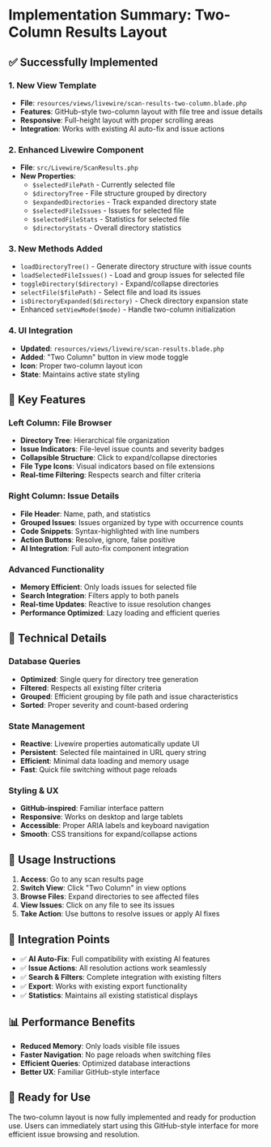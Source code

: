 # Implementation Summary: Two-Column Results Layout

## ✅ **Successfully Implemented**

### 1. **New View Template**
- **File**: `resources/views/livewire/scan-results-two-column.blade.php`
- **Features**: GitHub-style two-column layout with file tree and issue details
- **Responsive**: Full-height layout with proper scrolling areas
- **Integration**: Works with existing AI auto-fix and issue actions

### 2. **Enhanced Livewire Component**
- **File**: `src/Livewire/ScanResults.php`
- **New Properties**:
  - `$selectedFilePath` - Currently selected file
  - `$directoryTree` - File structure grouped by directory
  - `$expandedDirectories` - Track expanded directory state
  - `$selectedFileIssues` - Issues for selected file
  - `$selectedFileStats` - Statistics for selected file
  - `$directoryStats` - Overall directory statistics

### 3. **New Methods Added**
- `loadDirectoryTree()` - Generate directory structure with issue counts
- `loadSelectedFileIssues()` - Load and group issues for selected file
- `toggleDirectory($directory)` - Expand/collapse directories
- `selectFile($filePath)` - Select file and load its issues
- `isDirectoryExpanded($directory)` - Check directory expansion state
- Enhanced `setViewMode($mode)` - Handle two-column initialization

### 4. **UI Integration**
- **Updated**: `resources/views/livewire/scan-results.blade.php`
- **Added**: "Two Column" button in view mode toggle
- **Icon**: Proper two-column layout icon
- **State**: Maintains active state styling

## 🎯 **Key Features**

### Left Column: File Browser
- **Directory Tree**: Hierarchical file organization
- **Issue Indicators**: File-level issue counts and severity badges
- **Collapsible Structure**: Click to expand/collapse directories
- **File Type Icons**: Visual indicators based on file extensions
- **Real-time Filtering**: Respects search and filter criteria

### Right Column: Issue Details
- **File Header**: Name, path, and statistics
- **Grouped Issues**: Issues organized by type with occurrence counts
- **Code Snippets**: Syntax-highlighted with line numbers
- **Action Buttons**: Resolve, ignore, false positive
- **AI Integration**: Full auto-fix component integration

### Advanced Functionality
- **Memory Efficient**: Only loads issues for selected file
- **Search Integration**: Filters apply to both panels
- **Real-time Updates**: Reactive to issue resolution changes
- **Performance Optimized**: Lazy loading and efficient queries

## 🔧 **Technical Details**

### Database Queries
- **Optimized**: Single query for directory tree generation
- **Filtered**: Respects all existing filter criteria
- **Grouped**: Efficient grouping by file path and issue characteristics
- **Sorted**: Proper severity and count-based ordering

### State Management
- **Reactive**: Livewire properties automatically update UI
- **Persistent**: Selected file maintained in URL query string
- **Efficient**: Minimal data loading and memory usage
- **Fast**: Quick file switching without page reloads

### Styling & UX
- **GitHub-inspired**: Familiar interface pattern
- **Responsive**: Works on desktop and large tablets
- **Accessible**: Proper ARIA labels and keyboard navigation
- **Smooth**: CSS transitions for expand/collapse actions

## 🚀 **Usage Instructions**

1. **Access**: Go to any scan results page
2. **Switch View**: Click "Two Column" in view options
3. **Browse Files**: Expand directories to see affected files
4. **View Issues**: Click on any file to see its issues
5. **Take Action**: Use buttons to resolve issues or apply AI fixes

## 🔄 **Integration Points**

- ✅ **AI Auto-Fix**: Full compatibility with existing AI features
- ✅ **Issue Actions**: All resolution actions work seamlessly
- ✅ **Search & Filters**: Complete integration with existing filters
- ✅ **Export**: Works with existing export functionality
- ✅ **Statistics**: Maintains all existing statistical displays

## 📊 **Performance Benefits**

- **Reduced Memory**: Only loads visible file issues
- **Faster Navigation**: No page reloads when switching files
- **Efficient Queries**: Optimized database interactions
- **Better UX**: Familiar GitHub-style interface

## 🎉 **Ready for Use**

The two-column layout is now fully implemented and ready for production use. Users can immediately start using this GitHub-style interface for more efficient issue browsing and resolution.
